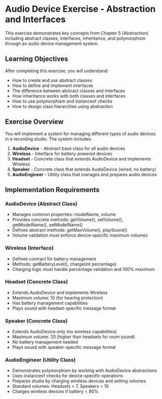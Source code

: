 # Audio Device Exercise - Abstraction and Interfaces

This exercise demonstrates key concepts from Chapter 5 (Abstraction) including abstract classes, interfaces, inheritance, and polymorphism through an audio device management system.

## Learning Objectives

After completing this exercise, you will understand:
- How to create and use abstract classes
- How to define and implement interfaces
- The difference between abstract classes and interfaces
- How inheritance works with both classes and interfaces
- How to use polymorphism and instanceof checks
- How to design class hierarchies using abstraction

## Exercise Overview

You will implement a system for managing different types of audio devices in a recording studio. The system includes:

1. **AudioDevice** - Abstract base class for all audio devices
2. **Wireless** - Interface for battery-powered devices
3. **Headset** - Concrete class that extends AudioDevice and implements Wireless
4. **Speaker** - Concrete class that extends AudioDevice (wired, no battery)
5. **AudioEngineer** - Utility class that manages and prepares audio devices

## Implementation Requirements

### AudioDevice (Abstract Class)
- Manages common properties: modelName, volume
- Provides concrete methods: getVolume(), setVolume(), getModelName(), setModelName()
- Defines abstract methods: getMaxVolume(), playSound()
- Volume validation must enforce device-specific maximum volumes

### Wireless (Interface)
- Defines contract for battery management
- Methods: getBatteryLevel(), charge(int percentage)
- Charging logic must handle percentage validation and 100% maximum

### Headset (Concrete Class)
- Extends AudioDevice and implements Wireless
- Maximum volume: 10 (for hearing protection)
- Has battery management capabilities
- Plays sound with headset-specific message format

### Speaker (Concrete Class)
- Extends AudioDevice only (no wireless capabilities)
- Maximum volume: 20 (higher than headsets for room sound)
- No battery management needed
- Plays sound with speaker-specific message format

### AudioEngineer (Utility Class)
- Demonstrates polymorphism by working with AudioDevice abstractions
- Uses instanceof checks for device-specific operations
- Prepares studio by charging wireless devices and setting volumes
- Standard volumes: Headsets = 7, Speakers = 10
- Charges wireless devices if battery < 80%